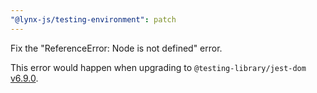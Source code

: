 ```yaml
---
"@lynx-js/testing-environment": patch
---
```


Fix the "ReferenceError: Node is not defined" error.

This error would happen when upgrading to `@testing-library/jest-dom` [v6.9.0](https://github.com/testing-library/jest-dom/releases/tag/v6.9.0).
